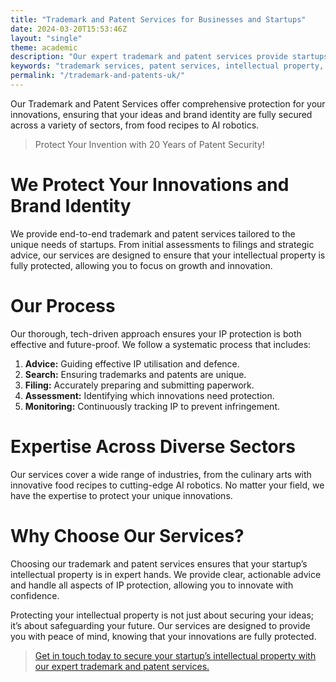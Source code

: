 ```yaml
---
title: "Trademark and Patent Services for Businesses and Startups"
date: 2024-03-20T15:53:46Z
layout: "single"
theme: academic
description: "Our expert trademark and patent services provide startups with full protection of their intellectual property, offering detailed assessments, filings, and strategic advice to secure your innovations and brand identity."
keywords: "trademark services, patent services, intellectual property, startup IP protection, trademark filing, patent filing"
permalink: "/trademark-and-patents-uk/"
---
```


Our Trademark and Patent Services offer comprehensive protection for your innovations, ensuring that your ideas and brand identity are fully secured across a variety of sectors, from food recipes to AI robotics.

> Protect Your Invention with 20 Years of Patent Security!



# We Protect Your Innovations and Brand Identity

We provide end-to-end trademark and patent services tailored to the unique needs of startups. From initial assessments to filings and strategic advice, our services are designed to ensure that your intellectual property is fully protected, allowing you to focus on growth and innovation.

# Our Process

Our thorough, tech-driven approach ensures your IP protection is both effective and future-proof. We follow a systematic process that includes:

1. **Advice:** Guiding effective IP utilisation and defence.
2. **Search:** Ensuring trademarks and patents are unique.
3. **Filing:** Accurately preparing and submitting paperwork.
4. **Assessment:** Identifying which innovations need protection.
5. **Monitoring:** Continuously tracking IP to prevent infringement.


# Expertise Across Diverse Sectors

Our services cover a wide range of industries, from the culinary arts with innovative food recipes to cutting-edge AI robotics. No matter your field, we have the expertise to protect your unique innovations.

# Why Choose Our Services?

Choosing our trademark and patent services ensures that your startup’s intellectual property is in expert hands. We provide clear, actionable advice and handle all aspects of IP protection, allowing you to innovate with confidence.

Protecting your intellectual property is not just about securing your ideas; it’s about safeguarding your future. Our services are designed to provide you with peace of mind, knowing that your innovations are fully protected.

>[Get in touch today to secure your startup’s intellectual property with our expert trademark and patent services.](/contact/)
